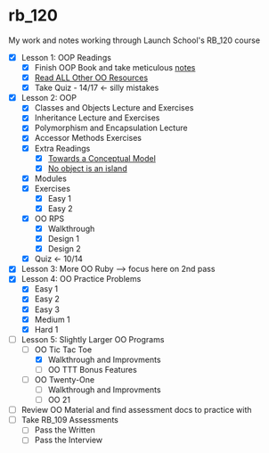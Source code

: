 # rb_120 #

My work and notes working through Launch School's RB_120 course

- [x] Lesson 1: OOP Readings
  - [x] Finish OOP Book and take meticulous [notes](./OOP_book/oop_book_notes.md)
  - [x] [Read ALL Other OO Resources](./extra_resources/)
  - [x] Take Quiz - 14/17 <- silly mistakes
- [x] Lesson 2: OOP
  - [x] Classes and Objects Lecture and Exercises
  - [x] Inheritance Lecture and Exercises
  - [x] Polymorphism and Encapsulation Lecture
  - [x] Accessor Methods Exercises
  - [x] Extra Readings
    - [x] [Towards a Conceptual Model](https://medium.com/launch-school/towards-a-conceptual-model-of-object-oriented-programming-118eb971659f)
    - [x] [No object is an island](https://medium.com/launch-school/no-object-is-an-island-707e59ffedb4)
  - [x] Modules
  - [x] Exercises
    - [x] Easy 1
    - [x] Easy 2
  - [x] OO RPS
    - [x] Walkthrough
    - [x] Design 1
    - [x] Design 2
  - [x] Quiz <- 10/14
- [x] Lesson 3: More OO Ruby --> focus here on 2nd pass
- [x] Lesson 4: OO Practice Problems
  - [x] Easy 1
  - [x] Easy 2
  - [x] Easy 3
  - [x] Medium 1
  - [x] Hard 1
- [ ] Lesson 5: Slightly Larger OO Programs
  - [ ] OO Tic Tac Toe
    - [x] Walkthrough and Improvments
    - [ ] OO TTT Bonus Features
  - [ ] OO Twenty-One
    - [ ] Walkthrough and Improvments
    - [ ] OO 21
- [ ] Review OO Material and find assessment docs to practice with
- [ ] Take RB_109 Assessments
  - [ ] Pass the Written
  - [ ] Pass the Interview
